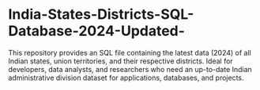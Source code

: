 # India-States-Districts-SQL-Database-2024-Updated-
This repository provides an SQL file containing the latest data (2024) of all Indian states, union territories, and their respective districts. Ideal for developers, data analysts, and researchers who need an up-to-date Indian administrative division dataset for applications, databases, and projects.
